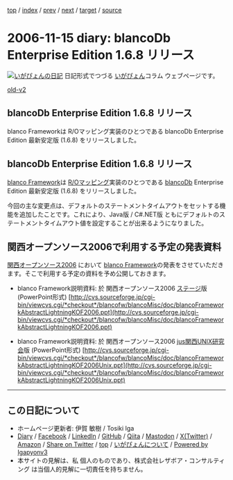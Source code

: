 [top](../index.html) 
 / [index](index.html) 
 / [prev](ig061114.html) 
 / [next](ig061121.html) 
 / [target](https://www.igapyon.jp/igapyon/diary/2006/ig061115.html) 
 / [source](https://github.com/igapyon/diary/blob/master/2006/ig061115.src.md) 

2006-11-15 diary: blancoDb Enterprise Edition 1.6.8 リリース
=====================================================================================================
[![いがぴょんの日記](https://www.igapyon.jp/igapyon/diary/images/iga202308_64.jpg "いがぴょん")](https://www.igapyon.jp/igapyon/diary/memo/memoigapyon.html) 日記形式でつづる [いがぴょん](https://www.igapyon.jp/igapyon/diary/memo/memoigapyon.html)コラム ウェブページです。

[old-v2](ig061115-orig.html)

## blancoDb Enterprise Edition 1.6.8 リリース

blanco Frameworkは R/Oマッピング実装のひとつである blancoDb Enterprise Edition 最新安定版 (1.6.8) をリリースしました。


## blancoDb Enterprise Edition 1.6.8 リリース

[blanco Framework](https://www.igapyon.jp/blanco/blanco.ja.html)は [R/Oマッピング](https://www.igapyon.jp/igapyon/diary/keyword/romap.html)実装のひとつである [blancoDb](https://www.igapyon.jp/blanco/blancodb.html)
Enterprise Edition 最新安定版 (1.6.8) をリリースしました。

今回の主な変更点は、デフォルトのステートメントタイムアウトをセットする機能を追加したことです。これにより、Java版 / C#.NET版 ともにデフォルトのステートメントタイムアウト値を設定することが出来るようになりました。

## 関西オープンソース2006で利用する予定の発表資料

[関西オープンソース2006](http://k-of.jp/2006/kof.html) において [blanco Framework](https://www.igapyon.jp/blanco/blanco.ja.html)の発表をさせていただきます。そこで利用する予定の資料を予め公開しておきます。

* blanco Framework説明資料: 於 関西オープンソース2006 [ステージ](http://k-of.jp/2006/d_stage.html#S06)版 (PowerPoint形式)
  [http://cvs.sourceforge.jp/cgi-bin/viewcvs.cgi/*checkout*/blancofw/blancoMisc/doc/blancoFrameworkAbstractLightningKOF2006.ppt](http://cvs.sourceforge.jp/cgi-bin/viewcvs.cgi/*checkout*/blancofw/blancoMisc/doc/blancoFrameworkAbstractLightningKOF2006.ppt)
  
* blanco Framework説明資料: 於 関西オープンソース2006 [jus関西UNIX研究会](http://k-of.jp/2006/user_program.html#B19)版 (PowerPoint形式)
  [http://cvs.sourceforge.jp/cgi-bin/viewcvs.cgi/*checkout*/blancofw/blancoMisc/doc/blancoFrameworkAbstractLightningKOF2006Unix.ppt](http://cvs.sourceforge.jp/cgi-bin/viewcvs.cgi/*checkout*/blancofw/blancoMisc/doc/blancoFrameworkAbstractLightningKOF2006Unix.ppt)


----------------------------------------------------------------------------------------------------

## この日記について

* ホームページ更新者: 伊賀 敏樹 / Tosiki Iga
* [Diary](https://www.igapyon.jp/igapyon/diary/) / [Facebook](https://www.facebook.com/igapyon) / [LinkedIn](https://www.linkedin.com/in/toshikiiga) / [GitHub](https://github.com/igapyon) / [Qiita](https://qiita.com/igapyon) / [Mastodon](https://social.vivaldi.net/@igapyon) / [X(Twitter)](https://twitter.com/ToshikiIga) / [Amazon](https://www.amazon.co.jp/%E4%BC%8A%E8%B3%80-%E6%95%8F%E6%A8%B9/e/B004LTQWCQ) / 
[Share on Twitter](https://twitter.com/intent/tweet?hashtags=igapyon%2Cdiary%2C%E3%81%84%E3%81%8C%E3%81%B4%E3%82%87%E3%82%93&text=blancoDb+Enterprise+Edition+1.6.8+%E3%83%AA%E3%83%AA%E3%83%BC%E3%82%B9&url=https%3A%2F%2Fwww.igapyon.jp%2Figapyon%2Fdiary%2F2006%2Fig061115.html) / [top](../index.html) / [いがぴょんについて](https://www.igapyon.jp/igapyon/diary/memo/memoigapyon.html) / [Powered by Igapyonv3](https://github.com/igapyon/igapyonv3)
* 本サイトの見解は、私 個人のものであり、株式会社レザボア・コンサルティング は当個人的見解に一切責任を持ちません。 
